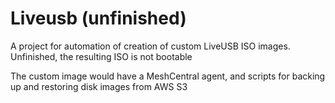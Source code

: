 # Liveusb (unfinished)

A project for automation of creation of custom LiveUSB ISO images. Unfinished, the resulting ISO is not bootable

The custom image would have a MeshCentral agent, and scripts for backing up and restoring disk images from AWS S3
